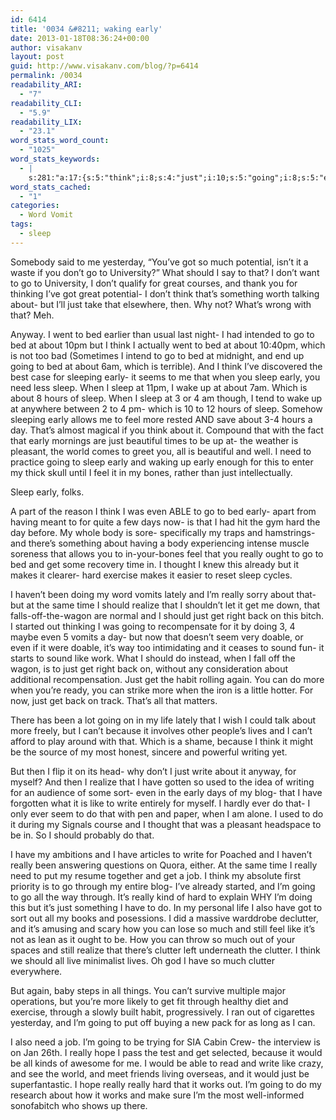 ```yaml
---
id: 6414
title: '0034 &#8211; waking early'
date: 2013-01-18T08:36:24+00:00
author: visakanv
layout: post
guid: http://www.visakanv.com/blog/?p=6414
permalink: /0034
readability_ARI:
  - "7"
readability_CLI:
  - "5.9"
readability_LIX:
  - "23.1"
word_stats_word_count:
  - "1025"
word_stats_keywords:
  - |
    s:281:"a:17:{s:5:"think";i:8;s:4:"just";i:10;s:5:"going";i:8;s:5:"early";i:9;s:5:"sleep";i:9;s:4:"need";i:4;s:5:"hours";i:3;s:4:"feel";i:4;s:4:"hard";i:4;s:6:"really";i:8;s:4:"time";i:3;s:7:"realize";i:3;s:4:"like";i:4;s:5:"can't";i:3;s:7:"because";i:3;s:5:"write";i:4;s:7:"clutter";i:3;}";
word_stats_cached:
  - "1"
categories:
  - Word Vomit
tags:
  - sleep
---
```

Somebody said to me yesterday, &#8220;You&#8217;ve got so much potential, isn&#8217;t it a waste if you don&#8217;t go to University?&#8221; What should I say to that? I don&#8217;t want to go to University, I don&#8217;t qualify for great courses, and thank you for thinking I&#8217;ve got great potential- I don&#8217;t think that&#8217;s something worth talking about- but I&#8217;ll just take that elsewhere, then. Why not? What&#8217;s wrong with that? Meh.

Anyway. I went to bed earlier than usual last night- I had intended to go to bed at about 10pm but I think I actually went to bed at about 10:40pm, which is not too bad (Sometimes I intend to go to bed at midnight, and end up going to bed at about 6am, which is terrible). And I think I&#8217;ve discovered the best case for sleeping early- it seems to me that when you sleep early, you need less sleep. When I sleep at 11pm, I wake up at about 7am. Which is about 8 hours of sleep. When I sleep at 3 or 4 am though, I tend to wake up at anywhere between 2 to 4 pm- which is 10 to 12 hours of sleep. Somehow sleeping early allows me to feel more rested AND save about 3-4 hours a day. That&#8217;s almost magical if you think about it. Compound that with the fact that early mornings are just beautiful times to be up at- the weather is pleasant, the world comes to greet you, all is beautiful and well. I need to practice going to sleep early and waking up early enough for this to enter my thick skull until I feel it in my bones, rather than just intellectually.

Sleep early, folks.

A part of the reason I think I was even ABLE to go to bed early- apart from having meant to for quite a few days now- is that I had hit the gym hard the day before. My whole body is sore- specifically my traps and hamstrings- and there&#8217;s something about having a body experiencing intense muscle soreness that allows you to in-your-bones feel that you really ought to go to bed and get some recovery time in. I thought I knew this already but it makes it clearer- hard exercise makes it easier to reset sleep cycles.

I haven&#8217;t been doing my word vomits lately and I&#8217;m really sorry about that- but at the same time I should realize that I shouldn&#8217;t let it get me down, that falls-off-the-wagon are normal and I should just get right back on this bitch. I started out thinking I was going to recompensate for it by doing 3, 4 maybe even 5 vomits a day- but now that doesn&#8217;t seem very doable, or even if it were doable, it&#8217;s way too intimidating and it ceases to sound fun- it starts to sound like work. What I should do instead, when I fall off the wagon, is to just get right back on, without any consideration about additional recompensation. Just get the habit rolling again. You can do more when you&#8217;re ready, you can strike more when the iron is a little hotter. For now, just get back on track. That&#8217;s all that matters.

There has been a lot going on in my life lately that I wish I could talk about more freely, but I can&#8217;t because it involves other people&#8217;s lives and I can&#8217;t afford to play around with that. Which is a shame, because I think it might be the source of my most honest, sincere and powerful writing yet.

But then I flip it on its head- why don&#8217;t I just write about it anyway, for myself? And then I realize that I have gotten so used to the idea of writing for an audience of some sort- even in the early days of my blog- that I have forgotten what it is like to write entirely for myself. I hardly ever do that- I only ever seem to do that with pen and paper, when I am alone. I used to do it during my Signals course and I thought that was a pleasant headspace to be in. So I should probably do that.

I have my ambitions and I have articles to write for Poached and I haven&#8217;t really been answering questions on Quora, either. At the same time I really need to put my resume together and get a job. I think my absolute first priority is to go through my entire blog- I&#8217;ve already started, and I&#8217;m going to go all the way through. It&#8217;s really kind of hard to explain WHY I&#8217;m doing this but it&#8217;s just something I have to do. In my personal life I also have got to sort out all my books and posessions. I did a massive warddrobe declutter, and it&#8217;s amusing and scary how you can lose so much and still feel like it&#8217;s not as lean as it ought to be. How you can throw so much out of your spaces and still realize that there&#8217;s clutter left underneath the clutter. I think we should all live minimalist lives. Oh god I have so much clutter everywhere.

But again, baby steps in all things. You can&#8217;t survive multiple major operations, but you&#8217;re more likely to get fit through healthy diet and exercise, through a slowly built habit, progressively. I ran out of cigarettes yesterday, and I&#8217;m going to put off buying a new pack for as long as I can.

I also need a job. I&#8217;m going to be trying for SIA Cabin Crew- the interview is on Jan 26th. I really hope I pass the test and get selected, because it would be all kinds of awesome for me. I would be able to read and write like crazy, and see the world, and meet friends living overseas, and it would just be superfantastic. I hope really really hard that it works out. I&#8217;m going to do my research about how it works and make sure I&#8217;m the most well-informed sonofabitch who shows up there.